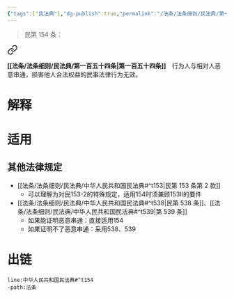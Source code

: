 ```yaml
---
{"tags":["民法典"],"dg-publish":true,"permalink":"/法条/法条细则/民法典/第一百五十四条/","dgPassFrontmatter":true,"created":"2024-11-18T10:22:44.415+08:00","updated":"2024-11-18T10:33:40.581+08:00"}
---
```


>民第 154 条：
<div class="transclusion internal-embed is-loaded"><a class="markdown-embed-link" href="/////#t154" aria-label="Open link"><svg xmlns="http://www.w3.org/2000/svg" width="24" height="24" viewBox="0 0 24 24" fill="none" stroke="currentColor" stroke-width="2" stroke-linecap="round" stroke-linejoin="round" class="svg-icon lucide-link"><path d="M10 13a5 5 0 0 0 7.54.54l3-3a5 5 0 0 0-7.07-7.07l-1.72 1.71"></path><path d="M14 11a5 5 0 0 0-7.54-.54l-3 3a5 5 0 0 0 7.07 7.07l1.71-1.71"></path></svg></a><div class="markdown-embed">



**[[法条/法条细则/民法典/第一百五十四条\|第一百五十四条]]**　行为人与相对人恶意串通，损害他人合法权益的民事法律行为无效。 

</div></div>

# 解释
# 适用
## 其他法律规定
- [[法条/法条细则/民法典/中华人民共和国民法典#^t153\|民第 153 条第 2 款]]
	- 可以理解为对民153-2的特殊规定，适用154时须兼顾153Ⅱ的要件
- [[法条/法条细则/民法典/中华人民共和国民法典#^t538\|民第 538 条]]、[[法条/法条细则/民法典/中华人民共和国民法典#^t539\|第 539 条]]
	- 如果能证明恶意串通：直接适用154
	- 如果证明不了恶意串通：采用538、539
# 出链
```query
line:中华人民共和国民法典#^t154
-path:法条
```
